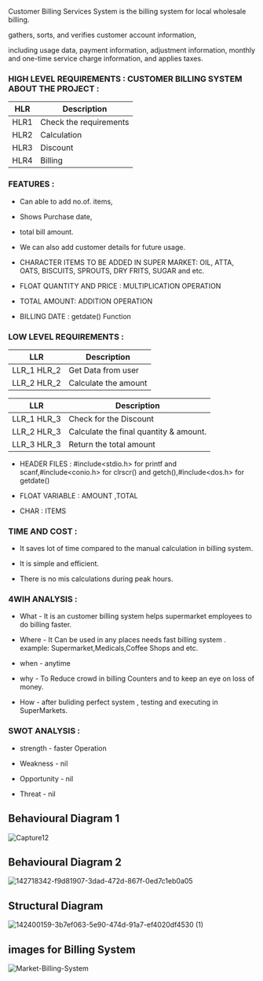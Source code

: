 Customer Billing Services System is the billing system for local wholesale billing.  

gathers, sorts, and verifies customer account information,

including usage data, payment information, adjustment information, monthly and one-time service charge information, and applies taxes.


### HIGH LEVEL REQUIREMENTS : CUSTOMER BILLING SYSTEM ABOUT THE PROJECT : ###

HLR  | Description |
--- | --- |
HLR1 | Check the requirements |
HLR2 | Calculation |
HLR3 | Discount |
HLR4 | Billing |

### FEATURES : ###

* Can able to add no.of. items,

* Shows Purchase date,

* total bill amount.

* We can also add customer details for future usage.

* CHARACTER ITEMS TO BE ADDED IN SUPER MARKET: OIL, ATTA, OATS, BISCUITS, SPROUTS, DRY FRITS, SUGAR and etc.

* FLOAT QUANTITY AND PRICE : MULTIPLICATION OPERATION

* TOTAL AMOUNT: ADDITION OPERATION

* BILLING DATE : getdate() Function

### LOW LEVEL REQUIREMENTS : ###

LLR  | Description |
--- | --- |
LLR_1 HLR_2 | Get Data from user
LLR_2 HLR_2 | Calculate the amount

LLR  | Description |
--- | --- |
LLR_1 HLR_3 | Check for the Discount
LLR_2 HLR_3 | Calculate the final quantity & amount.
LLR_3 HLR_3 | Return the total amount |
* HEADER FILES : #include<stdio.h> for printf and scanf,#include<conio.h> for clrscr() and getch(),#include<dos.h> for getdate()

* FLOAT VARIABLE : AMOUNT ,TOTAL

* CHAR : ITEMS

### TIME AND COST : ###

* It saves lot of time compared to the manual calculation in billing system.

* It is simple and efficient.

* There is no mis calculations during peak hours.

### 4WIH ANALYSIS : ###


* What - It is an customer billing system helps supermarket employees to do billing faster.

* Where - It Can be used in any places needs fast billing system . example: Supermarket,Medicals,Coffee Shops and etc.

* when - anytime

* why - To Reduce crowd in billing Counters and to keep an eye on loss of money.

* How - after buliding perfect system , testing and executing in SuperMarkets.

### SWOT ANALYSIS : ###

* strength - faster Operation

* Weakness - nil

* Opportunity - nil

* Threat - nil

## Behavioural Diagram 1 ##
![Capture12](https://user-images.githubusercontent.com/94476845/143244591-1818cea4-d532-4997-849b-c31b69769876.PNG)
## Behavioural Diagram 2 ##
![142718342-f9d81907-3dad-472d-867f-0ed7c1eb0a05](https://user-images.githubusercontent.com/94476845/142773500-544af1a1-9207-4366-8491-72e7557060ba.png)

## Structural Diagram ##
![142400159-3b7ef063-5e90-474d-91a7-ef4020df4530 (1)](https://user-images.githubusercontent.com/94476845/143078446-dd463553-97ba-460d-9466-65b3c03dd3a4.jpeg)

## images for Billing System ##
![Market-Billing-System](https://user-images.githubusercontent.com/94476845/143385953-f9e40351-99e6-4c2d-a710-c7e8e34c3403.jpg)


